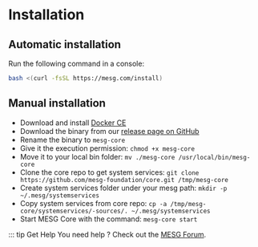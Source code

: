 # Installation

## Automatic installation

Run the following command in a console:

```bash
bash <(curl -fsSL https://mesg.com/install)
```

## Manual installation

* Download and install [Docker CE](https://www.docker.com/community-edition)
* Download the binary from our [release page on GitHub](https://github.com/mesg-foundation/core/releases)
* Rename the binary to `mesg-core`
* Give it the execution permission: `chmod +x mesg-core`
* Move it to your local bin folder: `mv ./mesg-core /usr/local/bin/mesg-core`
* Clone the core repo to get system services: `git clone https://github.com/mesg-foundation/core.git /tmp/mesg-core`
* Create system services folder under your mesg path: `mkdir -p ~/.mesg/systemservices`
* Copy system services from core repo: `cp -a /tmp/mesg-core/systemservices/-sources/. ~/.mesg/systemservices`
* Start MESG Core with the command: `mesg-core start`


::: tip Get Help
You need help ? Check out the <a href="https://forum.mesg.com" target="_blank">MESG Forum</a>.